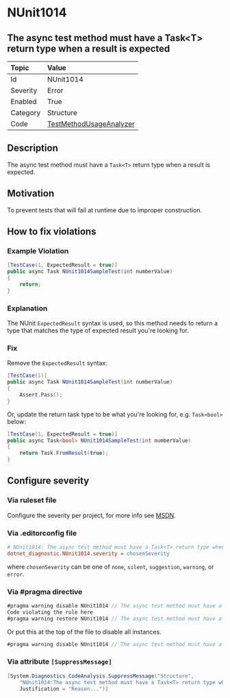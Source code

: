 # NUnit1014

## The async test method must have a Task\<T> return type when a result is expected

| Topic    | Value
| :--      | :--
| Id       | NUnit1014
| Severity | Error
| Enabled  | True
| Category | Structure
| Code     | [TestMethodUsageAnalyzer](https://github.com/nunit/nunit.analyzers/blob/master/src/nunit.analyzers/TestMethodUsage/TestMethodUsageAnalyzer.cs)

## Description

The async test method must have a `Task<T>` return type when a result is expected.

## Motivation

To prevent tests that will fail at runtime due to improper construction.

## How to fix violations

### Example Violation

```csharp
[TestCase(1, ExpectedResult = true)]
public async Task NUnit1014SampleTest(int numberValue)
{
    return;
}
```

### Explanation

The NUnit `ExpectedResult` syntax is used, so this method needs to return a type that matches the type of expected
result you're looking for.

### Fix

Remove the `ExpectedResult` syntax:

```csharp
[TestCase(1)]
public async Task NUnit1014SampleTest(int numberValue)
{
    Assert.Pass();
}
```

Or, update the return task type to be what you're looking for, e.g. `Task<bool>` below:

```csharp
[TestCase(1, ExpectedResult = true)]
public async Task<bool> NUnit1014SampleTest(int numberValue)
{
    return Task.FromResult(true);
}
```

<!-- start generated config severity -->
## Configure severity

### Via ruleset file

Configure the severity per project, for more info see
[MSDN](https://learn.microsoft.com/en-us/visualstudio/code-quality/using-rule-sets-to-group-code-analysis-rules?view=vs-2022).

### Via .editorconfig file

```ini
# NUnit1014: The async test method must have a Task<T> return type when a result is expected
dotnet_diagnostic.NUnit1014.severity = chosenSeverity
```

where `chosenSeverity` can be one of `none`, `silent`, `suggestion`, `warning`, or `error`.

### Via #pragma directive

```csharp
#pragma warning disable NUnit1014 // The async test method must have a Task<T> return type when a result is expected
Code violating the rule here
#pragma warning restore NUnit1014 // The async test method must have a Task<T> return type when a result is expected
```

Or put this at the top of the file to disable all instances.

```csharp
#pragma warning disable NUnit1014 // The async test method must have a Task<T> return type when a result is expected
```

### Via attribute `[SuppressMessage]`

```csharp
[System.Diagnostics.CodeAnalysis.SuppressMessage("Structure",
    "NUnit1014:The async test method must have a Task<T> return type when a result is expected",
    Justification = "Reason...")]
```
<!-- end generated config severity -->
